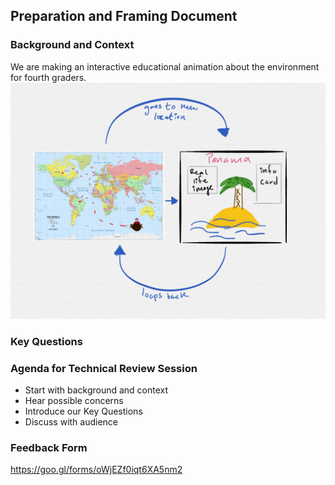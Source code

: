 ## Preparation and Framing Document
### Background and Context
We are making an interactive educational animation about the environment for fourth graders.
![Storyboard Image](Attachment-1.png)
### Key Questions
### Agenda for Technical Review Session
* Start with background and context
* Hear possible concerns
* Introduce our Key Questions
* Discuss with audience
### Feedback Form
https://goo.gl/forms/oWjEZf0iqt6XA5nm2
